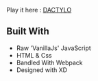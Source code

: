 Play it here : [DACTYLO](http://dactylo.aubbusta.co)

## Built With

* Raw 'VanillaJs' JavaScript
* HTML & Css
* Bandled With Webpack 
* Designed with XD
